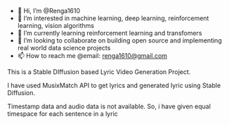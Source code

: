 - 👋 Hi, I’m @Renga1610
- 👀 I’m interested in machine learning, deep learning, reinforcement learning, vision algorithms
- 🌱 I’m currently learning reinforcement learning and  transfomers
- 💞️ I’m looking to collaborate on building open source and implementing real world data science projects
- 📫 How to reach me @email: renga1610@gmail.com

<!---
Renga1610/Renga1610 is a ✨ special ✨ repository because its `README.md` (this file) appears on your GitHub profile.
You can click the Preview link to take a look at your changes.
--->

This is a Stable DIffusion based Lyric Video Generation Project.

I have used MusixMatch API to get lyrics and generated lyric using Stable Diffusion.

Timestamp data and audio data is not available. So, i have given equal timespace for each sentence in a lyric
